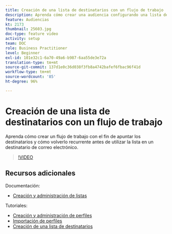 ```yaml
---
title: Creación de una lista de destinatarios con un flujo de trabajo
description: Aprenda cómo crear una audiencia configurando una lista de destinatarios desde Explorer.
feature: Audiencias
kt: 2173
thumbnail: 25603.jpg
doc-type: feature video
activity: setup
team: DOC
role: Business Practitioner
level: Beginner
exl-id: 101e32c1-6a70-49a6-b987-6aa55de3e72a
translation-type: tm+mt
source-git-commit: 137d1e0c36d038f3fb8a4742bafef6fbac96f41d
workflow-type: tm+mt
source-wordcount: '85'
ht-degree: 96%

---
```


# Creación de una lista de destinatarios con un flujo de trabajo

Aprenda cómo crear un flujo de trabajo con el fin de apuntar los destinatarios y cómo volverlo recurrente antes de utilizar la lista en un destinatario de correo electrónico.

>[!VIDEO](https://video.tv.adobe.com/v/25603?quality=12)

## Recursos adicionales

Documentación:

* [Creación y administración de listas](https://docs.adobe.com/content/help/es-ES/campaign-classic/using/getting-started/profile-management/creating-and-managing-lists.html)

Tutoriales:

* [Creación y administración de perfiles](/help/profile-management/create-and-manage-profiles.md)
* [Importación de perfiles](/help/data-management/importing-profiles.md)
* [Creación de una lista de destinatarios](/help/profile-management/creating-a-list-of-recipients.md)
